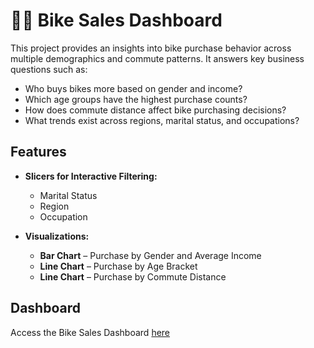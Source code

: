 # 🚴‍♂️ Bike Sales Dashboard

This project provides an insights into bike purchase behavior across multiple demographics and commute patterns. It answers key business questions such as:

- Who buys bikes more based on gender and income?
- Which age groups have the highest purchase counts?
- How does commute distance affect bike purchasing decisions?
- What trends exist across regions, marital status, and occupations?

## Features

- **Slicers for Interactive Filtering:**
  - Marital Status
  - Region
  - Occupation

- **Visualizations:**
  - **Bar Chart** – Purchase by Gender and Average Income
  - **Line Chart** – Purchase by Age Bracket
  - **Line Chart** – Purchase by Commute Distance

## Dashboard

Access the Bike Sales Dashboard [here](./Image/Bike_Sales_Dashboard.png)


